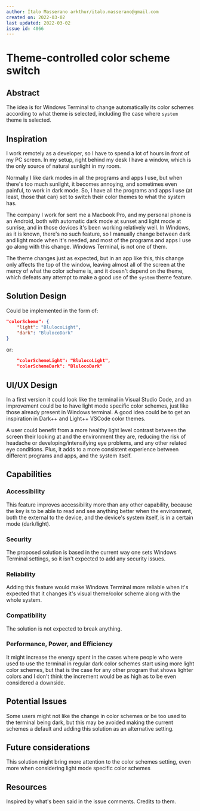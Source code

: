 ```yaml
---
author: Ítalo Masserano arkthur/italo.masserano@gmail.com
created on: 2022-03-02
last updated: 2022-03-02
issue id: 4066
---
```


# Theme-controlled color scheme switch

## Abstract

The idea is for Windows Terminal to change automatically its color schemes according to what theme is selected, including the case where `system` theme is selected.

## Inspiration

I work remotely as a developer, so I have to spend a lot of hours in front of my PC screen. In my setup, right behind my desk I have a window, which is the only source of natural sunlight in my room.

Normally I like dark modes in all the programs and apps I use, but when there's too much sunlight, it becomes annoying, and sometimes even painful, to work in dark mode. So, I have all the programs and apps I use (at least, those that can) set to switch their color themes to what the system has.

The company I work for sent me a Macbook Pro, and my personal phone is an Android, both with automatic dark mode at sunset and light mode at sunrise, and in those devices it's been working relatively well. In Windows, as it is known, there's no such feature, so I manually change between dark and light mode when it's needed, and most of the programs and apps I use go along with this change. Windows Terminal, is not one of them.

The theme changes just as expected, but in an app like this, this change only affects the top of the window, leaving almost all of the screen at the mercy of what the color scheme is, and it doesn't depend on the theme, which defeats any attempt to make a good use of the `system` theme feature.

## Solution Design

Could be implemented in the form of:

```json
"colorScheme": {
    "light": "BlulocoLight",
    "dark": "BlulocoDark"
}
```
or:

```json
    "colorSchemeLight": "BlulocoLight",
    "colorSchemeDark": "BlulocoDark"
```

## UI/UX Design

In a first version it could look like the terminal in Visual Studio Code, and an improvement could be to have light mode specific color schemes, just like those already present in Windows terminal. A good idea could be to get an inspiration in Dark++ and Light++ VSCode color themes.

A user could benefit from a more healthy light level contrast between the screen their looking at and the environment they are, reducing the risk of headache or developing/intensifying eye problems, and any other related eye conditions. Plus, it adds to a more consistent experience between different programs and apps, and the system itself.

## Capabilities

### Accessibility

This feature improves accessibility more than any other capability, because the key is to be able to read and see anything better when the environment, both the external to the device, and the device's system itself, is in a certain mode (dark/light).

### Security

The proposed solution is based in the current way one sets Windows Terminal settings, so it isn't expected to add any security issues. 

### Reliability

Adding this feature would make Windows Terminal more reliable when it's expected that it changes it's visual theme/color scheme along with the whole system.

### Compatibility

The solution is not expected to break anything.

### Performance, Power, and Efficiency

It might increase the energy spent in the cases where people who were used to use the terminal in regular dark color schemes start using more light color schemes, but that is the case for any other program that shows lighter colors and I don't think the increment would be as high as to be even considered a downside.

## Potential Issues

Some users might not like the change in color schemes or be too used to the terminal being dark, but this may be avoided making the current schemes a default and adding this solution as an alternative setting.

## Future considerations

This solution might bring more attention to the color schemes setting, even more when considering light mode specific color schemes

## Resources

Inspired by what's been said in the issue comments. Credits to them.

